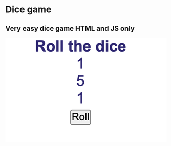 # Dice game

## Very easy dice game HTML and JS only

<img src="Screenshot 2022-12-04 at 12.22.46.png">
